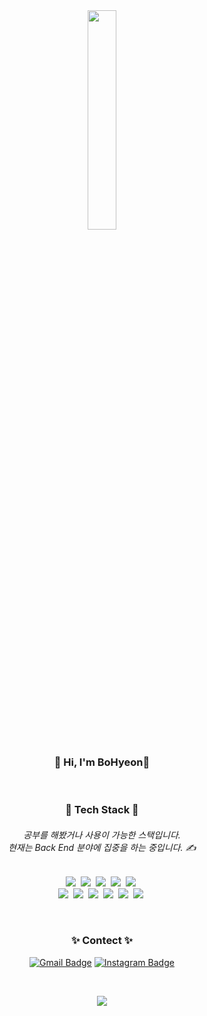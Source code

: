 <div align="center">

  <img src="https://user-images.githubusercontent.com/71453094/168138694-7e1f2e80-6169-45e6-8a33-f209920b46a4.png" width="30%" height="30%"/>


  <h3> 👋 Hi, I'm BoHyeon👋</h3>
  <br>


  <h3>🌿 Tech Stack 🌿</h3>

  <h6>
    공부를 해봤거나 사용이 가능한 스택입니다.<br>
    현재는 Back End 분야에 집중을 하는 중입니다. ✍️
  </h6>

  <p>
    <img  src="https://img.shields.io/badge/Java-f5f5f5?style=flat-square&logo=java&logoColor=9B111E"/></a>&nbsp
    <img  src="https://img.shields.io/badge/Python-f5f5f5?style=flat-square&logo=Python&logoColor=3776AB"/></a>&nbsp
    <img  src="https://img.shields.io/badge/JavaScript-f5f5f5?style=flat-square&logo=JavaScript&logoColor=F7DF1E"/></a>&nbsp
    <img  src="https://img.shields.io/badge/C-f5f5f5?style=flat-square&logo=C&logoColor=A8B9CC"/></a>&nbsp
    <img  src="https://img.shields.io/badge/C Sharp-f5f5f5?style=flat-square&logo=csharp&logoColor=239120"/></a>&nbsp
    <br/>
    <img  src="https://img.shields.io/badge/node.js-f5f5f5?style=flat-square&logo=node.js&logoColor=99CC33"/></a>&nbsp
    <img  src="https://img.shields.io/badge/Express.js-f5f5f5?style=flat-square&logo=Express&logoColor=000000"/></a>&nbsp
    <img  src="https://img.shields.io/badge/MongoDB-f5f5f5?style=flat-square&logo=MongoDB&logoColor=99CC00"/></a>&nbsp
    <img  src="https://img.shields.io/badge/Oracle-f5f5f5?style=flat-square&logo=Oracle&logoColor=F80000"/></a>&nbsp
    <img  src="https://img.shields.io/badge/HTML5-f5f5f5?style=flat-square&logo=HTML5&logoColor=E34F26"/></a>&nbsp
    <img  src="https://img.shields.io/badge/CSS3-f5f5f5?style=flat-square&logo=CSS3&logoColor=1572B6"/></a>&nbsp
  </p>
  <br>

  <h3>✨ Contect ✨</h3>



  [![Gmail Badge](https://img.shields.io/badge/Gmail-f5f5f5?style=flat-square&logo=Gmail&logoColor=d14836&link=mailto:snugyun01@gmail.com)](mailto:nhs04047@gmail.com)
  [![Instagram Badge](https://img.shields.io/badge/Instagram-f5f5f5?style=flat-square&logo=Instagram&logoColor=E4405F&link=mailto:snugyun01@gmail.com)](mailto:nhs04047@gmail.com)

  <br>

  <a href="https://hits.seeyoufarm.com"><img src="https://hits.seeyoufarm.com/api/count/incr/badge.svg?url=https%3A%2F%2Fgithub.com%2Fnhs04047%2Fhit-counter&count_bg=%2383CDBE&title_bg=%2300B9CE&icon=smugmug.svg&icon_color=%23FFFFFF&title=&edge_flat=true"/></a>

</div>
